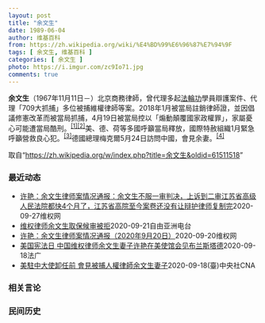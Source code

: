 ```yaml
---
layout: post
title: "余文生"
date: 1989-06-04
author: 维基百科
from: https://zh.wikipedia.org/wiki/%E4%BD%99%E6%96%87%E7%94%9F
tags: [ 余文生, 维基百科 ]
categories: [ 余文生 ]
photo: https://i.imgur.com/zc9Io71.jpg
comments: true
---
```

<div class="mw-parser-output">
<p><b>余文生</b>（1967年11月11日<span class="useeditintro" title="Template:BLP editintro">－</span>）北京商務律師，曾代理多起<a href="/wiki/%E6%B3%95%E8%BC%AA%E5%8A%9F" class="mw-redirect" title="法輪功">法輪功</a>學員辯護案件、代理「709大抓捕」多位被捕維權律師等案。2018年1月被當局註銷律師證，並因倡議修憲改革而被當局抓捕，4月19日被當局控以「煽動顛覆國家政權罪」，家屬憂心可能遭當局酷刑。<sup id="cite_ref-EPO0420_1-0" class="reference"><a href="#cite_note-EPO0420-1">[1]</a></sup><sup id="cite_ref-bbc17_2-0" class="reference"><a href="#cite_note-bbc17-2">[2]</a></sup>美、德、荷等多國呼籲當局釋放，國際特赦組織1月緊急呼籲營救良心犯。<sup id="cite_ref-amnesty_3-0" class="reference"><a href="#cite_note-amnesty-3">[3]</a></sup>德國總理梅克爾5月24日訪問中國，會見余妻。<sup id="cite_ref-4" class="reference"><a href="#cite_note-4">[4]</a></sup>
</p>
</div><noscript><img src="//zh.wikipedia.org/wiki/Special:CentralAutoLogin/start?type=1x1" alt="" title="" width="1" height="1" style="border: none; position: absolute;"></noscript>
<div class="printfooter">取自“<a dir="ltr" href="https://zh.wikipedia.org/w/index.php?title=余文生&amp;oldid=61511518">https://zh.wikipedia.org/w/index.php?title=余文生&amp;oldid=61511518</a>”</div><div id="recent-news"><h3>最近动态</h3><ul><li><a href="https://nodebe4.github.io/waimei/2020-09-27/%E8%AE%B8%E8%89%B3-%E4%BD%99%E6%96%87%E7%94%9F%E5%BE%8B%E5%B8%88%E6%A1%88%E6%83%85%E5%86%B5%E9%80%9A%E6%8A%A5-%E4%BD%99%E6%96%87%E7%94%9F%E4%B8%8D%E6%9C%8D%E4%B8%80%E5%AE%A1%E5%88%A4%E5%86%B3-%E4%B8%8A%E8%AF%89%E5%88%B0%E4%BA%8C%E5%AE%A1%E6%B1%9F%E8%8B%8F%E7%9C%81%E9%AB%98%E7%BA%A7%E4%BA%BA%E6%B0%91%E6%B3%95%E9%99%A2%E9%83%BD%E5%BF%AB4%E4%B8%AA%E6%9C%88%E4%BA%86-%E6%B1%9F%E8%8B%8F%E7%9C%81%E9%AB%98%E9%99%A2" title="许艳：余文生律师案情况通报：余文生不服一审判决，上诉到二审江苏省高级人民法院都快4个月了，江苏省高院至今案卷还没有让辩护律师复制完—— 余文生不服徐州市中级人民法院的一审判决，上诉到二审江苏省高...">许艳：余文生律师案情况通报：余文生不服一审判决，上诉到二审江苏省高级人民法院都快4个月了，江苏省高院至今案卷还没有让辩护律师复制完</a><time>2020-09-27</time><a class="tag">维权网</a></li>
<li><a href="https://nodebe4.github.io/waimei/2020-09-21/%E7%BB%B4%E6%9D%83%E5%BE%8B%E5%B8%88%E4%BD%99%E6%96%87%E7%94%9F%E5%8F%96%E4%BF%9D%E5%80%99%E5%AE%A1%E8%A2%AB%E6%8B%92" title="维权律师余文生取保候审被拒—— &nbsp; 因“煽动颠覆国家政权”罪成，一审判监4年的维权律师余文生，早前提出上诉，正等候二审。法院日前表明不同意他取保候审。代理律师正要求法院复制光盘，争取二审能出现转...">维权律师余文生取保候审被拒</a><time>2020-09-21</time><a class="tag">自由亚洲电台</a></li>
<li><a href="https://nodebe4.github.io/waimei/2020-09-20/%E8%AE%B8%E8%89%B3-%E4%BD%99%E6%96%87%E7%94%9F%E5%BE%8B%E5%B8%88%E6%A1%88%E6%83%85%E5%86%B5%E9%80%9A%E6%8A%A5-2020%E5%B9%B49%E6%9C%8820%E6%97%A5" title="许艳：余文生律师案情况通报（2020年9月20日）—— 1、9月18日，江苏省高级人民法院，余文生律师案陈劲草法官的助理法官，打电话告知，不同意对余文生取保候审。 2、得知不给余文生取保候审，许...">许艳：余文生律师案情况通报（2020年9月20日）</a><time>2020-09-20</time><a class="tag">维权网</a></li>
<li><a href="https://nodebe4.github.io/waimei/2020-09-18/%E7%BE%8E%E5%9B%BD%E5%AE%AA%E6%B3%95%E6%97%A5-%E4%B8%AD%E5%9B%BD%E7%BB%B4%E6%9D%83%E5%BE%8B%E5%B8%88%E4%BD%99%E6%96%87%E7%94%9F%E5%A6%BB%E5%AD%90%E8%AE%B8%E8%89%B3%E5%9C%A8%E7%BE%8E%E4%BD%BF%E9%A6%86%E4%BC%9A%E8%A7%81%E5%B8%83%E5%85%B0%E6%96%AF%E5%A1%94%E5%BE%B7" title="美国宪法日 中国维权律师余文生妻子许艳在美使馆会见布兰斯塔德—— 18/09/2020 - 17:07 被判煽动颠覆国家政权罪成的中国维权律师余文生，其妻子许艳一直为丈夫奔走。她周四(17日) ...">美国宪法日 中国维权律师余文生妻子许艳在美使馆会见布兰斯塔德</a><time>2020-09-18</time><a class="tag">法广</a></li>
<li><a href="https://nodebe4.github.io/waimei/2020-09-18/%E7%BE%8E%E9%A7%90%E4%B8%AD%E5%A4%A7%E4%BD%BF%E5%8D%B8%E4%BB%BB%E5%89%8D-%E6%9C%83%E8%A6%8B%E8%A2%AB%E6%8D%95%E4%BA%BA%E6%AC%8A%E5%BE%8B%E5%B8%AB%E4%BD%99%E6%96%87%E7%94%9F%E5%A6%BB%E5%AD%90" title="美駐中大使卸任前 會見被捕人權律師余文生妻子—— （中央社台北18日電）中國人權律師余文生因發表修憲建議而被判刑4年，妻子許艷一直為他奔走。自由亞洲電台中文網報導，她昨天會見了即將卸任的美國駐中...">美駐中大使卸任前  會見被捕人權律師余文生妻子</a><time>2020-09-18</time><a class="tag">(臺)中央社CNA</a></li>
</ul></div><div id="open-opinion"><h3>相关言论</h3><ul></ul></div><div id="mjls-record"><h3>民间历史</h3><ul></ul></div>